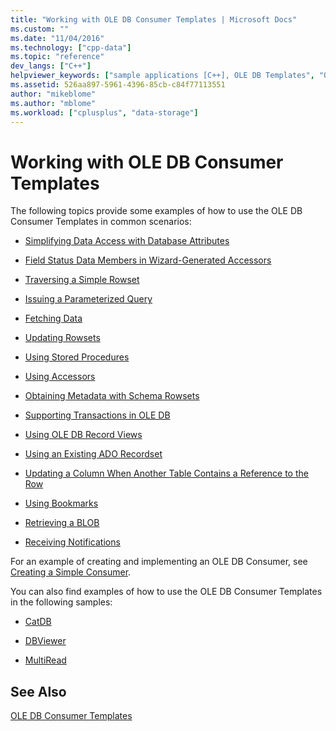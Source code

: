 ```yaml
---
title: "Working with OLE DB Consumer Templates | Microsoft Docs"
ms.custom: ""
ms.date: "11/04/2016"
ms.technology: ["cpp-data"]
ms.topic: "reference"
dev_langs: ["C++"]
helpviewer_keywords: ["sample applications [C++], OLE DB Templates", "OLE DB consumer templates, about consumer templates"]
ms.assetid: 526aa897-5961-4396-85cb-c84f77113551
author: "mikeblome"
ms.author: "mblome"
ms.workload: ["cplusplus", "data-storage"]
---
```

# Working with OLE DB Consumer Templates

The following topics provide some examples of how to use the OLE DB Consumer Templates in common scenarios:  
  
- [Simplifying Data Access with Database Attributes](../../data/oledb/simplifying-data-access-with-database-attributes.md)  
  
- [Field Status Data Members in Wizard-Generated Accessors](../../data/oledb/field-status-data-members-in-wizard-generated-accessors.md)  
  
- [Traversing a Simple Rowset](../../data/oledb/traversing-a-simple-rowset.md)  
  
- [Issuing a Parameterized Query](../../data/oledb/issuing-a-parameterized-query.md)  
  
- [Fetching Data](../../data/oledb/fetching-data.md)  
  
- [Updating Rowsets](../../data/oledb/updating-rowsets.md)  
  
- [Using Stored Procedures](../../data/oledb/using-stored-procedures.md)  
  
- [Using Accessors](../../data/oledb/using-accessors.md)  
  
- [Obtaining Metadata with Schema Rowsets](../../data/oledb/obtaining-metadata-with-schema-rowsets.md)  
  
- [Supporting Transactions in OLE DB](../../data/oledb/supporting-transactions-in-ole-db.md)  
  
- [Using OLE DB Record Views](../../data/oledb/using-ole-db-record-views.md)  
  
- [Using an Existing ADO Recordset](../../data/oledb/using-an-existing-ado-recordset.md)  
  
- [Updating a Column When Another Table Contains a Reference to the Row](../../data/oledb/updating-a-column-when-another-table-contains-a-reference-to-the-row.md)  
  
- [Using Bookmarks](../../data/oledb/using-bookmarks.md)  
  
- [Retrieving a BLOB](../../data/oledb/retrieving-a-blob.md)  
  
- [Receiving Notifications](../../data/oledb/receiving-notifications.md)  
  
For an example of creating and implementing an OLE DB Consumer, see [Creating a Simple Consumer](../../data/oledb/creating-an-ole-db-consumer.md).  
  
You can also find examples of how to use the OLE DB Consumer Templates in the following samples:  
  
- [CatDB](https://github.com/Microsoft/VCSamples)  
  
- [DBViewer](https://github.com/Microsoft/VCSamples)  
  
- [MultiRead](https://github.com/Microsoft/VCSamples)  
  
## See Also  

[OLE DB Consumer Templates](../../data/oledb/ole-db-consumer-templates-cpp.md)